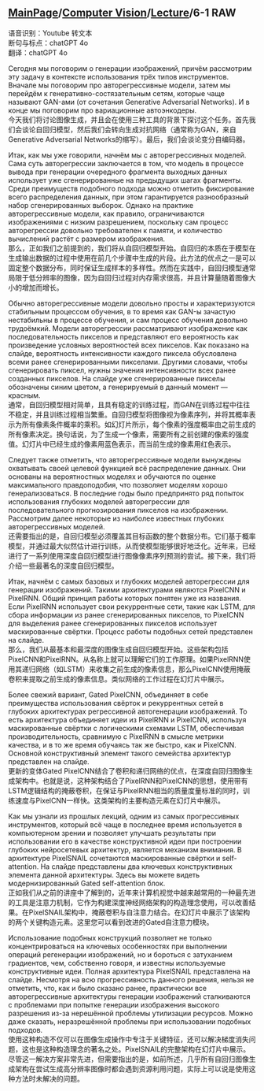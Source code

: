 ## [MainPage](../../index.md)/[Computer Vision](../README.md)/[Lecture](../Lecture.md)/6-1 RAW

语音识别：Youtube 转文本  
断句与标点：chatGPT 4o  
翻译：chatGPT 4o  

Сегодня мы поговорим о генерации изображений, причём рассмотрим эту задачу в контексте использования трёх типов инструментов. Вначале мы поговорим про авторегрессивные модели, затем мы перейдём к генеративно-состязательным сетям, которые чаще называют GAN-ами (от сочетания Generative Adversarial Networks). И в конце мы поговорим про вариационные автоэнкодеры.  
今天我们将讨论图像生成，并且会在使用三种工具的背景下探讨这个任务。首先我们会谈论自回归模型，然后我们会转向生成对抗网络（通常称为GAN，来自Generative Adversarial Networks的缩写）。最后，我们会谈论变分自编码器。

Итак, как мы уже говорили, начнём мы с авторегрессивных моделей. Сама суть авторегрессии заключается в том, что модель в процессе вывода при генерации очередного фрагмента выходных данных использует уже сгенерированные на предыдущих шагах фрагменты. Среди преимуществ подобного подхода можно отметить фиксирование всего распределения данных, при этом гарантируется разнообразный набор сгенерированных выборок. Однако на практике авторегрессивные модели, как правило, ограничиваются изображениями с низким разрешением, поскольку сам процесс авторегрессии довольно требователен к памяти, и количество вычислений растёт с размером изображения.  
那么，正如我们之前提到的，我们将从自回归模型开始。自回归的本质在于模型在生成输出数据的过程中使用在前几个步骤中生成的片段。此方法的优点之一是可以固定整个数据分布，同时保证生成样本的多样性。然而在实践中，自回归模型通常局限于低分辨率的图像，因为自回归过程对内存需求很高，并且计算量随着图像大小的增加而增长。

Обычно авторегрессивные модели довольно просты и характеризуются стабильным процессом обучения, в то время как GAN-ы зачастую нестабильны в процессе обучения, и сам процесс обучения довольно трудоёмкий. Модели авторегрессии рассматривают изображение как последовательность пикселов и представляют его вероятность как произведение условных вероятностей всех пикселов. Как показано на слайде, вероятность интенсивности каждого пиксела обусловлена всеми ранее сгенерированными пикселами. Другими словами, чтобы сгенерировать пиксел, нужны значения интенсивности всех ранее созданных пикселов. На слайде уже сгенерированные пикселы обозначены синим цветом, а генерируемый в данный момент — красным.  
通常，自回归模型相对简单，且具有稳定的训练过程，而GAN在训练过程中往往不稳定，并且训练过程相当繁重。自回归模型将图像视为像素序列，并将其概率表示为所有像素条件概率的乘积。如幻灯片所示，每个像素的强度概率由之前生成的所有像素决定。换句话说，为了生成一个像素，需要所有之前创建的像素的强度值。幻灯片中已经生成的像素用蓝色表示，而当前生成的像素用红色表示。

Следует также отметить, что авторегрессивные модели вынуждены охватывать своей целевой функцией всё распределение данных. Они основаны на вероятностных моделях и обучаются по оценке максимального правдоподобия, что позволяет моделям хорошо генерализоваться. В последние годы было предпринято ряд попыток использования глубоких моделей авторегрессии для последовательного прогнозирования пикселов на изображении. Рассмотрим далее некоторые из наиболее известных глубоких авторегрессивных моделей.  
还需要指出的是，自回归模型必须覆盖其目标函数的整个数据分布。它们基于概率模型，并通过最大似然估计进行训练，从而使模型能够很好地泛化。近年来，已经进行了一系列使用深度自回归模型进行图像像素序列预测的尝试。接下来，我们将介绍一些最著名的深度自回归模型。

Итак, начнём с самых базовых и глубоких моделей авторегрессии для генерации изображений. Такими архитектурами являются PixelCNN и PixelRNN. Общий принцип работы которых понятен уже из названия. Если PixelRNN использует свои рекуррентные сети, такие как LSTM, для сбора информации из ранее сгенерированных пикселов, то PixelCNN для выделения ранее сгенерированных пикселов использует маскированные свёртки. Процесс работы подобных сетей представлен на слайде.  
那么，我们从最基本和最深度的图像生成自回归模型开始。这些架构包括PixelCNN和PixelRNN。从名称上就可以理解它们的工作原理。如果PixelRNN使用其递归网络（如LSTM）来收集之前生成的像素信息，那么PixelCNN使用掩蔽卷积来提取之前生成的像素信息。类似网络的工作过程在幻灯片中展示。

Более свежий вариант, Gated PixelCNN, объединяет в себе преимущества использования свёрток и рекуррентных сетей в глубоких архитектурах регрессивной автогенерации изображений. То есть архитектура объединяет идеи из PixelRNN и PixelCNN, используя маскированные свёртки с логическими схемами LSTM, обеспечивая производительность, сравнимую с PixelRNN в смысле метрики качества, и в то же время обучаясь так же быстро, как и PixelCNN. Основной конструктивный элемент такого семейства архитектур представлен на слайде.  
更新的变体Gated PixelCNN结合了卷积和递归网络的优点，在深度自回归图像生成架构中。也就是说，这种架构结合了PixelRNN和PixelCNN的思想，使用带有LSTM逻辑结构的掩蔽卷积，在保证与PixelRNN相当的质量度量标准的同时，训练速度与PixelCNN一样快。这类架构的主要构造元素在幻灯片中展示。

Как мы узнали из прошлых лекций, одним из самых прогрессивных инструментов, который всё чаще в последнее время используется в компьютерном зрении и позволяет улучшать результаты при использовании его в качестве конструктивной идеи при построении глубоких нейросетевых архитектур, является механизм внимания. В архитектуре PixelSNAIL сочетаются маскированные свёртки и self-attention. На слайде представлены два ключевых конструктивных элемента данной архитектуры. Здесь вы можете видеть модернизированный Gated self-attention блок.  
正如我们从之前的讲座中了解到的，近年来计算机视觉中越来越常用的一种最先进的工具是注意力机制，它作为构建深度神经网络架构的构造理念使用，可以改善结果。在PixelSNAIL架构中，掩蔽卷积与自注意力结合。在幻灯片中展示了该架构的两个关键构造元素。这里您可以看到改进的Gated自注意力模块。

Использование подобных конструкций позволяет не только концентрироваться на ключевых особенностях при выполнении операций регенерации изображений, но и бороться с затуханием градиентов, чем, собственно говоря, и известны используемые конструктивные идеи. Полная архитектура PixelSNAIL представлена на слайде. Несмотря на всю прогрессивность данного решения, нельзя не отметить, что, как и было сказано ранее, практически все авторегрессивные архитектуры генерации изображений сталкиваются с проблемами при попытке генерации изображения высокого разрешения из-за нерешённой проблемы утилизации ресурсов. Можно даже сказать, неразрешённой проблемы при использовании подобных подходов.  
使用这种构造不仅可以在图像生成操作中专注于关键特征，还可以解决梯度消失问题，这也是这种构造理念的著名之处。PixelSNAIL的完整架构在幻灯片中展示。尽管这一解决方案非常先进，但需要指出的是，如前所述，几乎所有自回归图像生成架构在尝试生成高分辨率图像时都会遇到资源利用问题，实际上可以说是使用这种方法时未解决的问题。